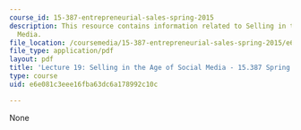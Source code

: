 ```yaml
---
course_id: 15-387-entrepreneurial-sales-spring-2015
description: This resource contains information related to Selling in the Age of Social
  Media.
file_location: /coursemedia/15-387-entrepreneurial-sales-spring-2015/e6e081c3eee16fba63dc6a178992c10c_MIT15_387S15_Lecture19.pdf
file_type: application/pdf
layout: pdf
title: 'Lecture 19: Selling in the Age of Social Media - 15.387 Spring 2015'
type: course
uid: e6e081c3eee16fba63dc6a178992c10c

---
```

None